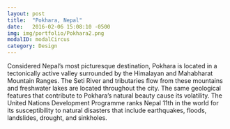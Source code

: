 ```yaml
---
layout: post
title:  "Pokhara, Nepal"
date:   2016-02-06 15:08:10 -0500
img: img/portfolio/Pokhara2.png
modalID: modalCircus
category: Design
---
```

Considered Nepal’s most picturesque destination, Pokhara is located in a tectonically active valley surrounded by the Himalayan and Mahabharat Mountain Ranges.  The Seti River and tributaries flow from these mountains and freshwater lakes are located throughout the city.  The same geological features that contribute to Pokhara’s natural beauty cause its volatility.  The United Nations Development Programme ranks Nepal 11th in the world for its susceptibility to natural disasters that include earthquakes, floods, landslides, drought, and sinkholes.

[flat-icons-link]: https://sellfy.com/p/8Q9P/jV3VZ/
